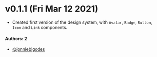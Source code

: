# v0.1.1 (Fri Mar 12 2021)

- Created first version of the design system, with `Avatar`, `Badge`, `Button`, `Icon` and `Link` components.

#### Authors: 2

- [@jonniebigodes](https://github.com/jonniebigodes)
